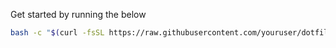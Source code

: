 Get started by running the below

```sh
bash -c "$(curl -fsSL https://raw.githubusercontent.com/youruser/dotfiles/main/install.sh)"
```